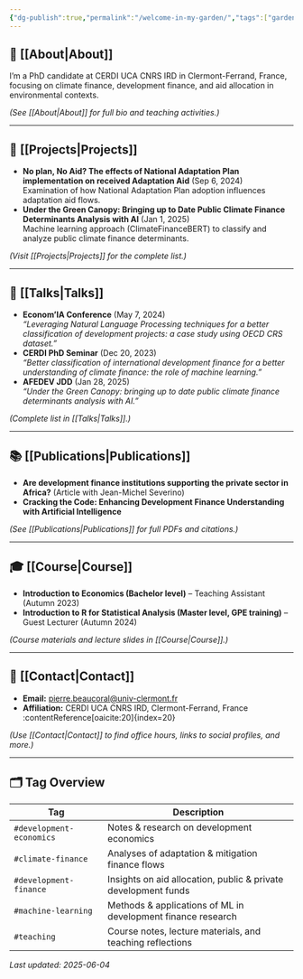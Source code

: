 ```yaml
---
{"dg-publish":true,"permalink":"/welcome-in-my-garden/","tags":["gardenEntry"]}
---
```


## 🏡 [[About\|About]] 

I’m a PhD candidate at CERDI UCA CNRS IRD in Clermont-Ferrand, France, focusing on climate finance, development finance, and aid allocation in environmental contexts.

*(See [[About\|About]] for full bio and teaching activities.)*


---

## 🚀 [[Projects\|Projects]]

- **No plan, No Aid? The effects of National Adaptation Plan implementation on received Adaptation Aid** (Sep 6, 2024)  
  Examination of how National Adaptation Plan adoption influences adaptation aid flows. 
- **Under the Green Canopy: Bringing up to Date Public Climate Finance Determinants Analysis with AI** (Jan 1, 2025)  
  Machine learning approach (ClimateFinanceBERT) to classify and analyze public climate finance determinants.

*(Visit [[Projects\|Projects]] for the complete list.)*

---

## 🎤 [[Talks\|Talks]]

- **Econom’IA Conference** (May 7, 2024)  
  _“Leveraging Natural Language Processing techniques for a better classification of development projects: a case study using OECD CRS dataset.”_ 
- **CERDI PhD Seminar** (Dec 20, 2023)  
  _“Better classification of international development finance for a better understanding of climate finance: the role of machine learning.”_  
- **AFEDEV JDD** (Jan 28, 2025)  
  _“Under the Green Canopy: bringing up to date public climate finance determinants analysis with AI.”_ 

*(Complete list in [[Talks\|Talks]].)*

---

## 📚 [[Publications\|Publications]]

- **Are development finance institutions supporting the private sector in Africa?** (Article with Jean-Michel Severino)  
- **Cracking the Code: Enhancing Development Finance Understanding with Artificial Intelligence** 

*(See [[Publications\|Publications]] for full PDFs and citations.)*

---

## 🎓 [[Course\|Course]]

- **Introduction to Economics (Bachelor level)** – Teaching Assistant (Autumn 2023) 
- **Introduction to R for Statistical Analysis (Master level, GPE training)** – Guest Lecturer (Autumn 2024) 

*(Course materials and lecture slides in [[Course\|Course]].)*

---

## 📇 [[Contact\|Contact]]

- **Email:** [pierre.beaucoral@univ-clermont.fr](mailto:pierre.beaucoral@univ-clermont.fr)  
- **Affiliation:** CERDI UCA CNRS IRD, Clermont-Ferrand, France :contentReference[oaicite:20]{index=20}    

*(Use [[Contact\|Contact]] to find office hours, links to social profiles, and more.)*

---

## 🗂️ Tag Overview

| Tag                           | Description                                                  |
|-------------------------------|--------------------------------------------------------------|
| `#development-economics`      | Notes & research on development economics                    |
| `#climate-finance`            | Analyses of adaptation & mitigation finance flows            |
| `#development-finance`        | Insights on aid allocation, public & private development funds |
| `#machine-learning`           | Methods & applications of ML in development finance research  |
| `#teaching`                   | Course notes, lecture materials, and teaching reflections     |

_Last updated: 2025-06-04_  